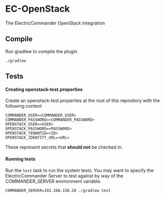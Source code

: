 EC-OpenStack
============

The ElectricCommander OpenStack integration

## Compile ##

Run gradlew to compile the plugin

`./gradlew`

## Tests ##

#### Creating openstack-test.properties ####
Create an openstack-test.properties at the root of this repository with the following content

    COMMANDER_USER=<COMMANDER_USER>
    COMMANDER_PASSWORD=<COMMANDER_PASSWORD>
    OPENSTACK_USER=<USER> 
    OPENSTACK_PASSWORD=<PASSWORD>
    OPENSTACK_TENANTID=<ID>
    OPENSTACK_IDENTITY_URL=<URL>
    
These represent secrets that **should not** be checked in.

#### Running tests ####
Run the `test` task to run the system tests. You may want to specify the ElectricCommander Server to test against by way of the COMMANDER_SERVER environment variable.

`COMMANDER_SERVER=192.168.158.20 ./gradlew test`


